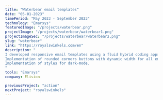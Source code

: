 ```yaml
---
title: "Waterbear email templates"
date: "05-01-2023"
timePeriod: "May 2023 - September 2023"
technology: "Emarsys"
featuredImage: "/projects/waterbear.png"
projectImage: "/projects/waterbear/waterbear1.png"
projectImageSec: "/projects/waterbear/waterbear2.png"
slug: "waterbear"
link: "https://royalswinkels.com/en"
description: "
I developed responsive email templates using a fluid hybrid coding approach, ensuring compatibility across various email clients and devices. This technique combines fluid layouts with fixed elements, providing optimal display on both desktop and mobile environments.
Implementation of rounded corners buttons with dynamic width for all email clients. Creation of rounded corner border that are optional.
Implementation of styles for dark-mode.
"
tools: "Emarsys"
company: Elision

previousProject: "action"
nextProject: "royalswinkels"
---
```

